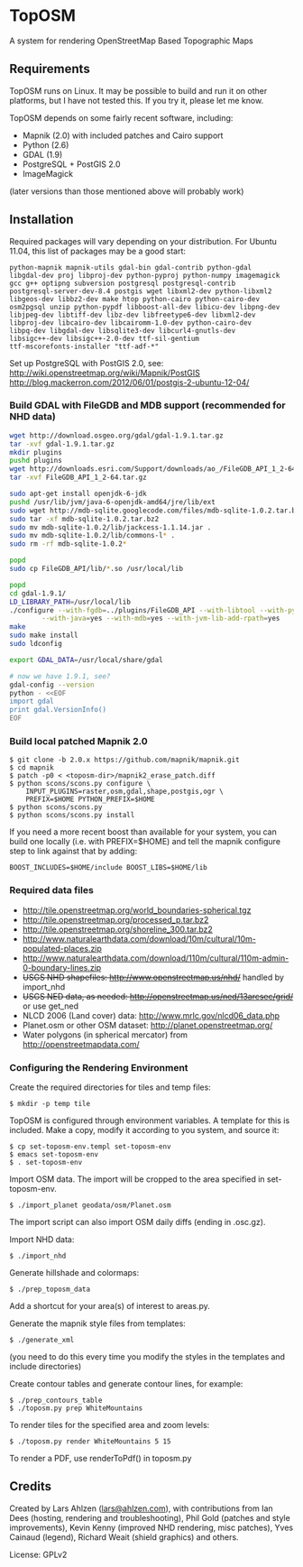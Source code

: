 # TopOSM #

A system for rendering OpenStreetMap Based Topographic Maps


## Requirements ##

TopOSM runs on Linux. It may be possible to build and run it on other platforms, but I have not tested this. If you try it, please let me know.

TopOSM depends on some fairly recent software, including:

* Mapnik (2.0) with included patches and Cairo support
* Python (2.6)
* GDAL (1.9)
* PostgreSQL + PostGIS 2.0
* ImageMagick

(later versions than those mentioned above will probably work)


## Installation ##

Required packages will vary depending on your distribution. For Ubuntu 11.04, this list of packages may be a good start:

    python-mapnik mapnik-utils gdal-bin gdal-contrib python-gdal
    libgdal-dev proj libproj-dev python-pyproj python-numpy imagemagick
    gcc g++ optipng subversion postgresql postgresql-contrib
    postgresql-server-dev-8.4 postgis wget libxml2-dev python-libxml2
    libgeos-dev libbz2-dev make htop python-cairo python-cairo-dev
    osm2pgsql unzip python-pypdf libboost-all-dev libicu-dev libpng-dev
    libjpeg-dev libtiff-dev libz-dev libfreetype6-dev libxml2-dev
    libproj-dev libcairo-dev libcairomm-1.0-dev python-cairo-dev
    libpq-dev libgdal-dev libsqlite3-dev libcurl4-gnutls-dev
    libsigc++-dev libsigc++-2.0-dev ttf-sil-gentium
    ttf-mscorefonts-installer "ttf-adf-*"

Set up PostgreSQL with PostGIS 2.0, see:
http://wiki.openstreetmap.org/wiki/Mapnik/PostGIS
http://blog.mackerron.com/2012/06/01/postgis-2-ubuntu-12-04/

### Build GDAL with FileGDB and MDB support (recommended for NHD data) ###
```bash
wget http://download.osgeo.org/gdal/gdal-1.9.1.tar.gz
tar -xvf gdal-1.9.1.tar.gz
mkdir plugins
pushd plugins
wget http://downloads.esri.com/Support/downloads/ao_/FileGDB_API_1_2-64.tar.gz
tar -xvf FileGDB_API_1_2-64.tar.gz

sudo apt-get install openjdk-6-jdk
pushd /usr/lib/jvm/java-6-openjdk-amd64/jre/lib/ext
sudo wget http://mdb-sqlite.googlecode.com/files/mdb-sqlite-1.0.2.tar.bz2
sudo tar -xf mdb-sqlite-1.0.2.tar.bz2
sudo mv mdb-sqlite-1.0.2/lib/jackcess-1.1.14.jar .
sudo mv mdb-sqlite-1.0.2/lib/commons-l* .
sudo rm -rf mdb-sqlite-1.0.2*

popd
sudo cp FileGDB_API/lib/*.so /usr/local/lib

popd
cd gdal-1.9.1/
LD_LIBRARY_PATH=/usr/local/lib
./configure --with-fgdb=../plugins/FileGDB_API --with-libtool --with-python \
	    --with-java=yes --with-mdb=yes --with-jvm-lib-add-rpath=yes
make
sudo make install
sudo ldconfig

export GDAL_DATA=/usr/local/share/gdal

# now we have 1.9.1, see?
gdal-config --version
python - <<EOF
import gdal
print gdal.VersionInfo()
EOF
```


### Build local patched Mapnik 2.0 ###

```
$ git clone -b 2.0.x https://github.com/mapnik/mapnik.git
$ cd mapnik
$ patch -p0 < <toposm-dir>/mapnik2_erase_patch.diff
$ python scons/scons.py configure \
    INPUT_PLUGINS=raster,osm,gdal,shape,postgis,ogr \
    PREFIX=$HOME PYTHON_PREFIX=$HOME
$ python scons/scons.py
$ python scons/scons.py install
```

If you need a more recent boost than available for your system, you can build one locally (i.e. with PREFIX=$HOME) and tell the mapnik configure step to link against that by adding:

```
BOOST_INCLUDES=$HOME/include BOOST_LIBS=$HOME/lib
```


### Required data files ###

* http://tile.openstreetmap.org/world_boundaries-spherical.tgz
* http://tile.openstreetmap.org/processed_p.tar.bz2
* http://tile.openstreetmap.org/shoreline_300.tar.bz2
* http://www.naturalearthdata.com/download/10m/cultural/10m-populated-places.zip
* http://www.naturalearthdata.com/download/110m/cultural/110m-admin-0-boundary-lines.zip
* ~~USGS NHD shapefiles: http://www.openstreetmap.us/nhd/~~ handled by import_nhd
* ~~USGS NED data, as needed: http://openstreetmap.us/ned/13arcsec/grid/~~ or use get_ned
* NLCD 2006 (Land cover) data: http://www.mrlc.gov/nlcd06_data.php
* Planet.osm or other OSM dataset: http://planet.openstreetmap.org/
* Water polygons (in spherical mercator) from http://openstreetmapdata.com/


### Configuring the Rendering Environment ###

Create the required directories for tiles and temp files:

```
$ mkdir -p temp tile
```

TopOSM is configured through environment variables. A template for this is included. Make a copy, modify it according to you system, and source it:

```
$ cp set-toposm-env.templ set-toposm-env
$ emacs set-toposm-env
$ . set-toposm-env
```

Import OSM data. The import will be cropped to the area specified in set-toposm-env.
```
$ ./import_planet geodata/osm/Planet.osm
```

The import script can also import OSM daily diffs (ending in .osc.gz).


Import NHD data:
```
$ ./import_nhd
```

Generate hillshade and colormaps:
```
$ ./prep_toposm_data
```

Add a shortcut for your area(s) of interest to areas.py.

Generate the mapnik style files from templates:
```
$ ./generate_xml
```
(you need to do this every time you modify the styles in the
templates and include directories)

Create contour tables and generate contour lines, for example:
```
$ ./prep_contours_table
$ ./toposm.py prep WhiteMountains
```

To render tiles for the specified area and zoom levels:
```
$ ./toposm.py render WhiteMountains 5 15
```

To render a PDF, use renderToPdf() in toposm.py


## Credits ##

Created by Lars Ahlzen (lars@ahlzen.com), with contributions from Ian Dees (hosting, rendering and troubleshooting), Phil Gold (patches and style improvements), Kevin Kenny (improved NHD rendering, misc patches), Yves Cainaud (legend), Richard Weait (shield graphics) and others.

License: GPLv2
